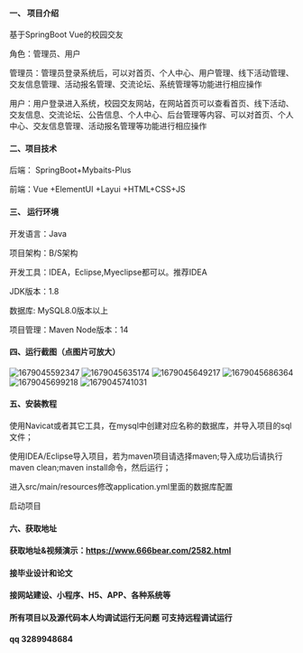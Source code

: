 
#### 一、 项目介绍
基于SpringBoot Vue的校园交友

角色：管理员、用户

管理员：管理员登录系统后，可以对首页、个人中心、用户管理、线下活动管理、交友信息管理、活动报名管理、交流论坛、系统管理等功能进行相应操作

用户：用户登录进入系统，校园交友网站，在网站首页可以查看首页、线下活动、交友信息、交流论坛、公告信息、个人中心、后台管理等内容、可以对首页、个人中心、交友信息管理、活动报名管理等功能进行相应操作

#### 二、项目技术
后端： SpringBoot+Mybaits-Plus

前端：Vue +ElementUI +Layui +HTML+CSS+JS

#### 三、 运行环境
开发语言：Java

项目架构：B/S架构

开发工具：IDEA，Eclipse,Myeclipse都可以。推荐IDEA

JDK版本：1.8

数据库: MySQL8.0版本以上

项目管理：Maven
Node版本：14
#### 四、运行截图（点图片可放大）
![1679045592347](https://github.com/666bears/-friends/assets/143094776/0166c475-ba25-4961-b4ae-9655b3592e16)
![1679045635174](https://github.com/666bears/-friends/assets/143094776/7b603588-cdea-4705-b46d-37de6ef092fb)
![1679045649217](https://github.com/666bears/-friends/assets/143094776/0b7d7830-6624-4720-b5f1-3c1577a49908)
![1679045686364](https://github.com/666bears/-friends/assets/143094776/cb19b952-0bd4-4bc7-a708-49d774c8d803)
![1679045699218](https://github.com/666bears/-friends/assets/143094776/cdac3854-ad9a-4c8e-b023-ebbbfe14bfc0)
![1679045741031](https://github.com/666bears/-friends/assets/143094776/9e6754a7-94a9-4705-8d42-6fd674245551)



#### 五、安装教程
使用Navicat或者其它工具，在mysql中创建对应名称的数据库，并导入项目的sql文件；

使用IDEA/Eclipse导入项目，若为maven项目请选择maven;导入成功后请执行maven clean;maven install命令，然后运行；

进入src/main/resources修改application.yml里面的数据库配置

启动项目
#### 六、获取地址
#### 获取地址&视频演示：https://www.666bear.com/2582.html

#### 接毕业设计和论文
#### 接网站建设、小程序、H5、APP、各种系统等
#### 所有项目以及源代码本人均调试运行无问题 可支持远程调试运行
#### qq 3289948684
